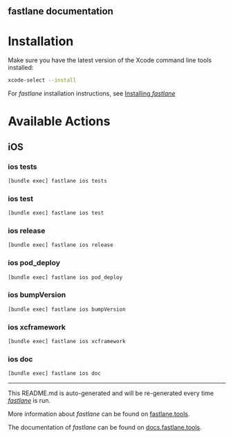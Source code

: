 fastlane documentation
----

# Installation

Make sure you have the latest version of the Xcode command line tools installed:

```sh
xcode-select --install
```

For _fastlane_ installation instructions, see [Installing _fastlane_](https://docs.fastlane.tools/#installing-fastlane)

# Available Actions

## iOS

### ios tests

```sh
[bundle exec] fastlane ios tests
```



### ios test

```sh
[bundle exec] fastlane ios test
```



### ios release

```sh
[bundle exec] fastlane ios release
```



### ios pod_deploy

```sh
[bundle exec] fastlane ios pod_deploy
```



### ios bumpVersion

```sh
[bundle exec] fastlane ios bumpVersion
```



### ios xcframework

```sh
[bundle exec] fastlane ios xcframework
```



### ios doc

```sh
[bundle exec] fastlane ios doc
```



----

This README.md is auto-generated and will be re-generated every time [_fastlane_](https://fastlane.tools) is run.

More information about _fastlane_ can be found on [fastlane.tools](https://fastlane.tools).

The documentation of _fastlane_ can be found on [docs.fastlane.tools](https://docs.fastlane.tools).
